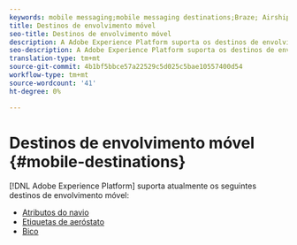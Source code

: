 ```yaml
---
keywords: mobile messaging;mobile messaging destinations;Braze; Airship
title: Destinos de envolvimento móvel
seo-title: Destinos de envolvimento móvel
description: A Adobe Experience Platform suporta os destinos de envolvimento móvel listados abaixo
seo-description: A Adobe Experience Platform suporta os destinos de envolvimento móvel listados abaixo
translation-type: tm+mt
source-git-commit: 4b1bf5bbce57a22529c5d025c5bae10557400d54
workflow-type: tm+mt
source-wordcount: '41'
ht-degree: 0%

---
```



# Destinos de envolvimento móvel {#mobile-destinations}

[!DNL Adobe Experience Platform] suporta atualmente os seguintes destinos de envolvimento móvel:

* [Atributos do navio](airship-attributes-destination.md)
* [Etiquetas de aeróstato](airship-tags-destination.md)
* [Bico](braze-destination.md)